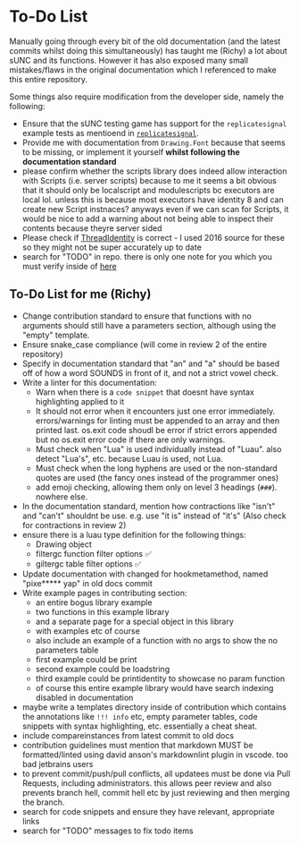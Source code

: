 # To-Do List

Manually going through every bit of the old documentation (and the latest commits whilst doing this simultaneously) has taught me (Richy) a lot about sUNC and its functions. However it has also exposed many small mistakes/flaws in the original documentation which I referenced to make this entire repository.

Some things also require modification from the developer side, namely the following:

- Ensure that the sUNC testing game has support for the `replicatesignal` example tests as mentioend in [`replicatesignal`](./docs/Signals/replicatesignal.md).
- Provide me with documentation from `Drawing.Font` because that seems to be missing, or implement it yourself **whilst following the documentation standard**
- please confirm whether the scripts library does indeed allow interaction with Scripts (i.e. server scripts) because to me it seems a bit obvious that it should only be localscript and modulescripts bc executors are local lol. unless this is because most executors have identity 8 and can create new Script instnaces? anyways even if we can scan for Scripts, it would be nice to add a warning about not being able to inspect their contents because theyre server sided
- Please check if [ThreadIdentity](./docs/Reflection/ThreadIdentity.md) is correct - I used 2016 source for these so they might not be super accurately up to date
- search for "TODO" in repo. there is only one note for you which you must verify inside of [here](./docs/Welcome%20to%20sUNC/test-results.md)

## To-Do List for me (Richy)

- Change contribution standard to ensure that functions with no arguments should still have a parameters section, although using the "empty" template.
- Ensure snake_case compliance (will come in review 2 of the entire repository)
- Specify in documentation standard that "an" and "a" should be based off of how a word SOUNDS in front of it, and not a strict vowel check.
- Write a linter for this documentation:
  - Warn when there is a `code snippet` that doesnt have syntax highlighting applied to it
  - It should not error when it encounters just one error immediately. errors/warnings for linting must be appended to an array and then printed last. os.exit code shoudl be error if strict errors appended but no os.exit error code if there are only warnings.
  - Must check when "Lua" is used individually instead of "Luau". also detect "Lua's", etc. because Luau is used, not Lua.
  - Must check when the long hyphens are used or the non-standard quotes are used (the fancy ones instead of the programmer ones)
  - add emoji checking, allowing them only on level 3 headings (`###`). nowhere else.
- In the documentation standard, mention how contractions like "isn't" and "can't" shouldnt be use. e.g. use "it is" instead of "it's" (Also check for contractions in review 2)
- ensure there is a luau type definition for the following things:
  - Drawing object
  - filtergc function filter options ✅
  - giltergc table filter options ✅
- Update documentation with changed for hookmetamethod, named "pixe***** yap" in old docs commit
- Write example pages in contributing section:
  - an entire bogus library example
  - two functions in this example library
  - and a separate page for a special object in this library
  - with examples etc of course
  - also include an example of a function with no args to show the no parameters table
  - first example could be print
  - second example could be loadstring
  - third example could be printidentity to showcase no param function
  - of course this entire example library would have search indexing disabled in documentation
- maybe write a templates directory inside of contribution which contains the annotations like `!!! info` etc, empty parameter tables, code snippets with syntax highlighting, etc. essentially a cheat sheat.
- include compareinstances from latest commit to old docs
- contribution guidelines must mention that markdown MUST be formatted/linted using david anson's markdownlint plugin in vscode. too bad jetbrains users
- to prevent commit/push/pull conflicts, all updatees must be done via Pull Requests, including administrators. this allows peer review and also prevents branch hell, commit hell etc by just reviewing and then merging the branch.
- search for code snippets and ensure they have relevant, appropriate links
- search for "TODO" messages to fix todo items
